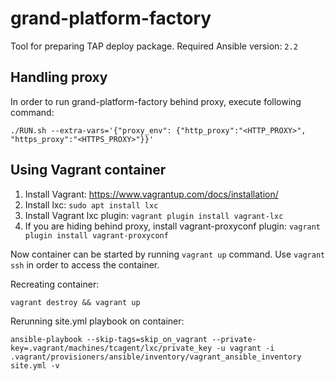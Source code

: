 # grand-platform-factory
Tool for preparing TAP deploy package.
Required Ansible version: `2.2`

## Handling proxy
In order to run grand-platform-factory behind proxy, execute following command:
```
./RUN.sh --extra-vars='{"proxy_env": {"http_proxy":"<HTTP_PROXY>", "https_proxy":"<HTTPS_PROXY>"}}'
```
## Using Vagrant container

1. Install Vagrant: https://www.vagrantup.com/docs/installation/
2. Install lxc: `sudo apt install lxc`
3. Install Vagrant lxc plugin: `vagrant plugin install vagrant-lxc`
4. If you are hiding behind proxy, install vagrant-proxyconf plugin: `vagrant plugin install vagrant-proxyconf`

Now container can be started by running `vagrant up` command. Use `vagrant ssh` in order to access the container.

Recreating container:
```
vagrant destroy && vagrant up
```
Rerunning site.yml playbook on container: 
```
ansible-playbook --skip-tags=skip_on_vagrant --private-key=.vagrant/machines/tcagent/lxc/private_key -u vagrant -i .vagrant/provisioners/ansible/inventory/vagrant_ansible_inventory site.yml -v
```

